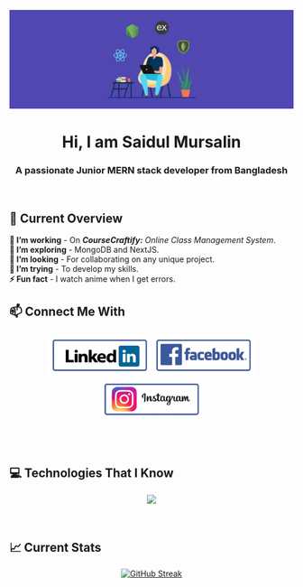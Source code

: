 [![MasterHead](https://raw.githubusercontent.com/rocktohq/rocktohq/main/assets/images/banner.png)](https://monirhq.com)

<h1 align="center">Hi, I am Saidul Mursalin</h1>
<h3 align="center">A passionate Junior MERN stack developer from Bangladesh</h3>
<br/>

## 👀 Current Overview

**🔭 I’m working** - On **_CourseCraftify:_** _Online Class Management System_.  
**🌱 I’m exploring** - MongoDB and NextJS.  
**👯 I’m looking** - For collaborating on any unique project.  
**🤔 I’m trying** - To develop my skills.  
**⚡ Fun fact** - I watch anime when I get errors.

## 📫 Connect Me With

<p align="center">
  <a href="https://www.linkedin.com/in/itzmonir" target="_blank"><img height="75" src="https://raw.githubusercontent.com/rocktohq/rocktohq/main/assets/images/linkedin.png" /></a>
  <a href="https://facebook.com/itzmonir" target="_blank"><img height="75" src="https://raw.githubusercontent.com/rocktohq/rocktohq/main/assets/images/facebook.png" /></a>
  <a href="https://instagram.com/itzmonir/" target="_blank"><img height="75" src="https://raw.githubusercontent.com/rocktohq/rocktohq/main/assets/images/instagram.png" /></a>
</p>
<br/>

<br/>

## 💻 Technologies That I Know

<p align="center">
  <a href="https://skillicons.dev" target="_blank">
    <img src="https://skillicons.dev/icons?i=html,css,js,react,nodejs,express,firebase,mongodb,tailwind,bootstrap" />
  </a>
</p>
<br/>

## 📈 Current Stats

<p align="center">
  <a href="https://git.io/streak-stats" target="_blank"><img src="https://github-readme-streak-stats.herokuapp.com?user=rocktohq&theme=tokyonight" alt="GitHub Streak" /></a>
</p>
